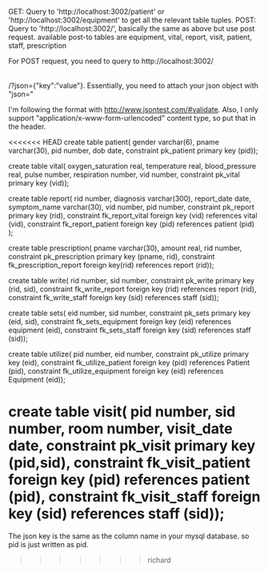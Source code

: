 GET: Query to 'http://localhost:3002/patient' or 'http://localhost:3002/equipment' to get all the relevant table tuples.
POST: Query to 'http://localhost:3002/<table name>', basically the same as above but use post request.
   available post-to tables are equipment, vital, report, visit, patient, staff, prescription
   
For POST request, you need to query to http://localhost:3002/<table name>/?json={"key":"value"}. Essentially, you need to attach your json object with "json="
   
   I'm following the format with http://www.jsontest.com/#validate. Also, I only support "application/x-www-form-urlencoded" content type, so put that in the header.


<<<<<<< HEAD
create table patient(
	gender varchar(6),
	pname varchar(30),
	pid number,
	dob date,
	constraint pk_patient primary key (pid));

create table vital(
	oxygen_saturation real,
	temperature real,
	blood_pressure real,
	pulse number,
	respiration number,
	vid number,
	constraint pk_vital primary key (vid));

create table report(
	rid number,
	diagnosis varchar(300),
	report_date date,
	symptom_name varchar(30),
	vid number,
	pid number,
	constraint pk_report primary key (rid),
	constraint fk_report_vital foreign key (vid) references vital (vid),
	constraint fk_report_patient foreign key (pid) references patient (pid)
	);

create table prescription(
	pname varchar(30),
	amount real,
	rid number,
	constraint pk_prescription primary key (pname, rid),
	constraint fk_prescription_report foreign key(rid) references report (rid));

create table write(
	rid number,
	sid number,
	constraint pk_write primary key (rid, sid),
	constraint fk_write_report foreign key (rid) references report (rid),
	constraint fk_write_staff foreign key (sid) references staff (sid));

create table sets(
	eid number,
	sid number,
	constraint pk_sets primary key (eid, sid),
	constraint fk_sets_equipment foreign key (eid) references equipment (eid),
	constraint fk_sets_staff foreign key (sid) references staff (sid));

create table utilize(
	pid number,
	eid number,
	constraint pk_utilize primary key (eid),
	constraint fk_utilize_patient foreign key (pid) references Patient (pid),
	constraint fk_utilize_equipment foreign key (eid) references Equipment (eid));

create table visit(
	pid number,
	sid number,
	room number,
	visit_date date,
	constraint pk_visit primary key (pid,sid),
	constraint fk_visit_patient foreign key (pid) references patient (pid),
	constraint fk_visit_staff foreign key (sid) references staff (sid));
=======
The json key is the same as the column name in your mysql database. so pid is just written as pid. 
>>>>>>> richard
